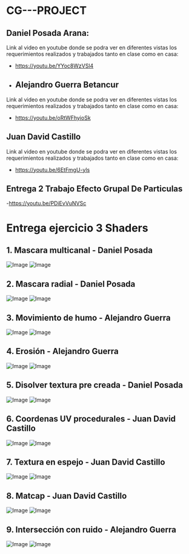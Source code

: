 # CG---PROJECT

## Daniel Posada Arana:
Link al video en youtube donde se podra ver en diferentes vistas los requerimientos realizados y trabajados tanto en clase como en casa:
- https://youtu.be/YYoc8WzVSl4
- ## Alejandro Guerra Betancur
Link al video en youtube donde se podra ver en diferentes vistas los requerimientos realizados y trabajados tanto en clase como en casa:
- https://youtu.be/oRtWFhyioSk
## Juan David Castillo
Link al video en youtube donde se podra ver en diferentes vistas los requerimientos realizados y trabajados tanto en clase como en casa:
- https://youtu.be/6EtFmgU-yls


## Entrega 2 Trabajo Efecto Grupal De Particulas 
-https://youtu.be/PDiEvVuNVSc
  
# Entrega ejercicio 3 Shaders
## 1. Mascara multicanal - Daniel Posada
![Image](https://github.com/user-attachments/assets/ddcd2ade-4ec5-4993-880c-286c30488e3e)
![Image](https://github.com/user-attachments/assets/5e1c77e1-403e-4b4d-9ff0-ea72c6e86e61)
## 2. Mascara radial - Daniel Posada
![Image](https://github.com/user-attachments/assets/a70fcd34-8483-44d5-9072-e1ddca3fa2d7)
![Image](https://github.com/user-attachments/assets/ddc3217b-8504-45e0-9abe-b18d6a62aac6)
## 3. Movimiento de humo - Alejandro Guerra
![Image](https://github.com/user-attachments/assets/0d6071ec-b785-40b3-9d14-e0c3e5bd0568)
![Image](https://github.com/user-attachments/assets/34cd9fc4-6b12-4092-93e3-04eb695f8090)
## 4. Erosión - Alejandro Guerra
![Image](https://github.com/user-attachments/assets/4daad5fa-47d1-4e05-8dd2-b695cce36a1a)
![Image](https://github.com/user-attachments/assets/851bd259-815e-47b4-b892-b8bf342dd8fc)
## 5. Disolver textura pre creada - Daniel Posada
![Image](https://github.com/user-attachments/assets/c759ca82-b4b9-4412-a7d9-b8252b76ebb2)
![Image](https://github.com/user-attachments/assets/3dfabcfb-9d65-402b-9aad-d5fa45a4676d)
## 6. Coordenas UV procedurales - Juan David Castillo
![Image](https://github.com/user-attachments/assets/fabf4c20-78b8-4cdf-868b-f054224df488)
![Image](https://github.com/user-attachments/assets/be024a57-3c95-4a5b-aef1-fd90f7899f24)
## 7. Textura en espejo - Juan David Castillo
![Image](https://github.com/user-attachments/assets/cbc62a27-d16a-4085-8072-a5cbec065e04)
![Image](https://github.com/user-attachments/assets/07d20680-08d9-4245-8ef0-59866854ba4c)
## 8. Matcap - Juan David Castillo
![Image](https://github.com/user-attachments/assets/c9754ec0-8097-4043-af98-a01881948bb3)
![Image](https://github.com/user-attachments/assets/3423a85c-67b2-4963-b572-2c063ffa3e96)
## 9. Intersección con ruido - Alejandro Guerra
![Image](https://github.com/user-attachments/assets/eb3ebc54-53c9-4241-8b08-f4ffc5f9a27d)
![Image](https://github.com/user-attachments/assets/2a158b84-3c0d-4585-8ede-ae7591ddd142)
